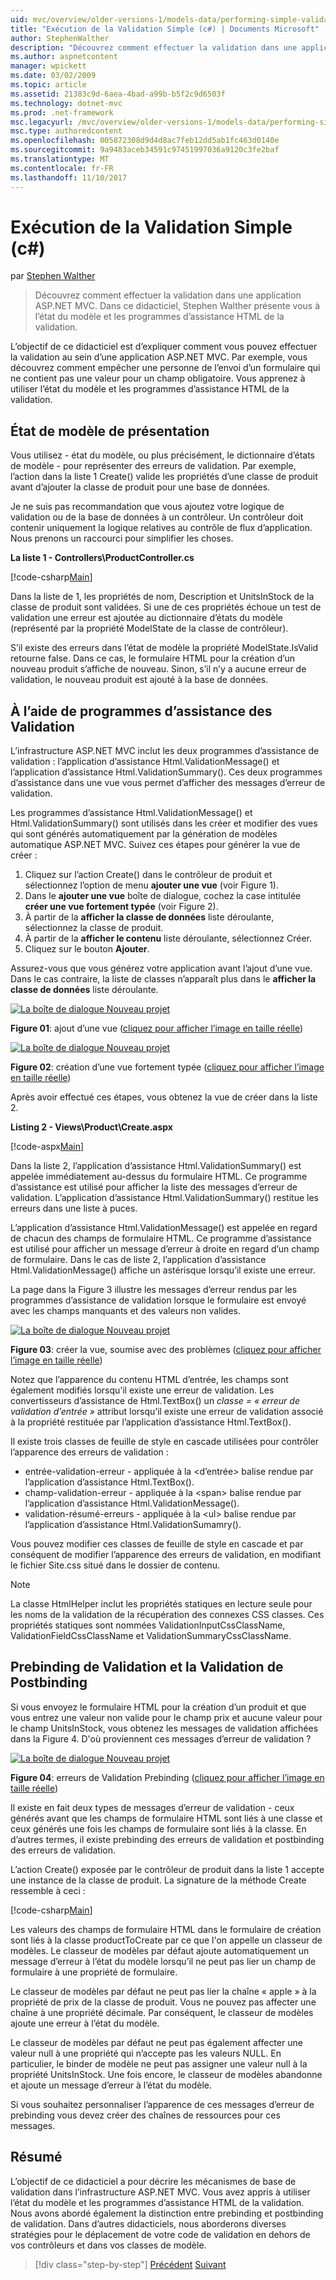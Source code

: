 ```yaml
---
uid: mvc/overview/older-versions-1/models-data/performing-simple-validation-cs
title: "Exécution de la Validation Simple (c#) | Documents Microsoft"
author: StephenWalther
description: "Découvrez comment effectuer la validation dans une application ASP.NET MVC. Dans ce didacticiel, Stephen Walther présente l’état du modèle et l’application d’assistance de la validation HTML..."
ms.author: aspnetcontent
manager: wpickett
ms.date: 03/02/2009
ms.topic: article
ms.assetid: 21383c9d-6aea-4bad-a99b-b5f2c9d6503f
ms.technology: dotnet-mvc
ms.prod: .net-framework
msc.legacyurl: /mvc/overview/older-versions-1/models-data/performing-simple-validation-cs
msc.type: authoredcontent
ms.openlocfilehash: 005872308d9d4d8ac7feb12dd5ab1fc463d0140e
ms.sourcegitcommit: 9a9483aceb34591c97451997036a9120c3fe2baf
ms.translationtype: MT
ms.contentlocale: fr-FR
ms.lasthandoff: 11/10/2017
---
```

<a name="performing-simple-validation-c"></a>Exécution de la Validation Simple (c#)
====================
par [Stephen Walther](https://github.com/StephenWalther)

> Découvrez comment effectuer la validation dans une application ASP.NET MVC. Dans ce didacticiel, Stephen Walther présente vous à l’état du modèle et les programmes d’assistance HTML de la validation.


L’objectif de ce didacticiel est d’expliquer comment vous pouvez effectuer la validation au sein d’une application ASP.NET MVC. Par exemple, vous découvrez comment empêcher une personne de l’envoi d’un formulaire qui ne contient pas une valeur pour un champ obligatoire. Vous apprenez à utiliser l’état du modèle et les programmes d’assistance HTML de la validation.

## <a name="understanding-model-state"></a>État de modèle de présentation

Vous utilisez - état du modèle, ou plus précisément, le dictionnaire d’états de modèle - pour représenter des erreurs de validation. Par exemple, l’action dans la liste 1 Create() valide les propriétés d’une classe de produit avant d’ajouter la classe de produit pour une base de données.


Je ne suis pas recommandation que vous ajoutez votre logique de validation ou de la base de données à un contrôleur. Un contrôleur doit contenir uniquement la logique relatives au contrôle de flux d’application. Nous prenons un raccourci pour simplifier les choses.


**La liste 1 - Controllers\ProductController.cs**

[!code-csharp[Main](performing-simple-validation-cs/samples/sample1.cs)]

Dans la liste de 1, les propriétés de nom, Description et UnitsInStock de la classe de produit sont validées. Si une de ces propriétés échoue un test de validation une erreur est ajoutée au dictionnaire d’états du modèle (représenté par la propriété ModelState de la classe de contrôleur).

S’il existe des erreurs dans l’état de modèle la propriété ModelState.IsValid retourne false. Dans ce cas, le formulaire HTML pour la création d’un nouveau produit s’affiche de nouveau. Sinon, s’il n’y a aucune erreur de validation, le nouveau produit est ajouté à la base de données.

## <a name="using-the-validation-helpers"></a>À l’aide de programmes d’assistance des Validation

L’infrastructure ASP.NET MVC inclut les deux programmes d’assistance de validation : l’application d’assistance Html.ValidationMessage() et l’application d’assistance Html.ValidationSummary(). Ces deux programmes d’assistance dans une vue vous permet d’afficher des messages d’erreur de validation.

Les programmes d’assistance Html.ValidationMessage() et Html.ValidationSummary() sont utilisés dans les créer et modifier des vues qui sont générés automatiquement par la génération de modèles automatique ASP.NET MVC. Suivez ces étapes pour générer la vue de créer :

1. Cliquez sur l’action Create() dans le contrôleur de produit et sélectionnez l’option de menu **ajouter une vue** (voir Figure 1).
2. Dans le **ajouter une vue** boîte de dialogue, cochez la case intitulée **créer une vue fortement typée** (voir Figure 2).
3. À partir de la **afficher la classe de données** liste déroulante, sélectionnez la classe de produit.
4. À partir de la **afficher le contenu** liste déroulante, sélectionnez Créer.
5. Cliquez sur le bouton **Ajouter**.


Assurez-vous que vous générez votre application avant l’ajout d’une vue. Dans le cas contraire, la liste de classes n’apparaît plus dans le **afficher la classe de données** liste déroulante.


[![La boîte de dialogue Nouveau projet](performing-simple-validation-cs/_static/image1.jpg)](performing-simple-validation-cs/_static/image1.png)

**Figure 01**: ajout d’une vue ([cliquez pour afficher l’image en taille réelle](performing-simple-validation-cs/_static/image2.png))


[![La boîte de dialogue Nouveau projet](performing-simple-validation-cs/_static/image2.jpg)](performing-simple-validation-cs/_static/image3.png)

**Figure 02**: création d’une vue fortement typée ([cliquez pour afficher l’image en taille réelle](performing-simple-validation-cs/_static/image4.png))


Après avoir effectué ces étapes, vous obtenez la vue de créer dans la liste 2.

**Listing 2 - Views\Product\Create.aspx**

[!code-aspx[Main](performing-simple-validation-cs/samples/sample2.aspx)]

Dans la liste 2, l’application d’assistance Html.ValidationSummary() est appelée immédiatement au-dessus du formulaire HTML. Ce programme d’assistance est utilisé pour afficher la liste des messages d’erreur de validation. L’application d’assistance Html.ValidationSummary() restitue les erreurs dans une liste à puces.

L’application d’assistance Html.ValidationMessage() est appelée en regard de chacun des champs de formulaire HTML. Ce programme d’assistance est utilisé pour afficher un message d’erreur à droite en regard d’un champ de formulaire. Dans le cas de liste 2, l’application d’assistance Html.ValidationMessage() affiche un astérisque lorsqu’il existe une erreur.

La page dans la Figure 3 illustre les messages d’erreur rendus par les programmes d’assistance de validation lorsque le formulaire est envoyé avec les champs manquants et des valeurs non valides.


[![La boîte de dialogue Nouveau projet](performing-simple-validation-cs/_static/image3.jpg)](performing-simple-validation-cs/_static/image5.png)

**Figure 03**: créer la vue, soumise avec des problèmes ([cliquez pour afficher l’image en taille réelle](performing-simple-validation-cs/_static/image6.png))


Notez que l’apparence du contenu HTML d’entrée, les champs sont également modifiés lorsqu’il existe une erreur de validation. Les convertisseurs d’assistance de Html.TextBox() un *classe = « erreur de validation d’entrée »* attribut lorsqu’il existe une erreur de validation associé à la propriété restituée par l’application d’assistance Html.TextBox().

Il existe trois classes de feuille de style en cascade utilisées pour contrôler l’apparence des erreurs de validation :

- entrée-validation-erreur - appliquée à la &lt;d’entrée&gt; balise rendue par l’application d’assistance Html.TextBox().
- champ-validation-erreur - appliquée à la &lt;span&gt; balise rendue par l’application d’assistance Html.ValidationMessage().
- validation-résumé-erreurs - appliquée à la &lt;ul&gt; balise rendue par l’application d’assistance Html.ValidationSumamry().

Vous pouvez modifier ces classes de feuille de style en cascade et par conséquent de modifier l’apparence des erreurs de validation, en modifiant le fichier Site.css situé dans le dossier de contenu.

> [!NOTE] 
> 
> La classe HtmlHelper inclut les propriétés statiques en lecture seule pour les noms de la validation de la récupération des connexes CSS classes. Ces propriétés statiques sont nommées ValidationInputCssClassName, ValidationFieldCssClassName et ValidationSummaryCssClassName.


## <a name="prebinding-validation-and-postbinding-validation"></a>Prebinding de Validation et la Validation de Postbinding

Si vous envoyez le formulaire HTML pour la création d’un produit et que vous entrez une valeur non valide pour le champ prix et aucune valeur pour le champ UnitsInStock, vous obtenez les messages de validation affichées dans la Figure 4. D'où proviennent ces messages d’erreur de validation ?


[![La boîte de dialogue Nouveau projet](performing-simple-validation-cs/_static/image4.jpg)](performing-simple-validation-cs/_static/image7.png)

**Figure 04**: erreurs de Validation Prebinding ([cliquez pour afficher l’image en taille réelle](performing-simple-validation-cs/_static/image8.png))


Il existe en fait deux types de messages d’erreur de validation - ceux générés avant que les champs de formulaire HTML sont liés à une classe et ceux générés une fois les champs de formulaire sont liés à la classe. En d’autres termes, il existe prebinding des erreurs de validation et postbinding des erreurs de validation.

L’action Create() exposée par le contrôleur de produit dans la liste 1 accepte une instance de la classe de produit. La signature de la méthode Create ressemble à ceci :

[!code-csharp[Main](performing-simple-validation-cs/samples/sample3.cs)]

Les valeurs des champs de formulaire HTML dans le formulaire de création sont liés à la classe productToCreate par ce que l'on appelle un classeur de modèles. Le classeur de modèles par défaut ajoute automatiquement un message d’erreur à l’état du modèle lorsqu’il ne peut pas lier un champ de formulaire à une propriété de formulaire.

Le classeur de modèles par défaut ne peut pas lier la chaîne « apple » à la propriété de prix de la classe de produit. Vous ne pouvez pas affecter une chaîne à une propriété décimale. Par conséquent, le classeur de modèles ajoute une erreur à l’état du modèle.

Le classeur de modèles par défaut ne peut pas également affecter une valeur null à une propriété qui n’accepte pas les valeurs NULL. En particulier, le binder de modèle ne peut pas assigner une valeur null à la propriété UnitsInStock. Une fois encore, le classeur de modèles abandonne et ajoute un message d’erreur à l’état du modèle.

Si vous souhaitez personnaliser l’apparence de ces messages d’erreur de prebinding vous devez créer des chaînes de ressources pour ces messages.

## <a name="summary"></a>Résumé

L’objectif de ce didacticiel a pour décrire les mécanismes de base de validation dans l’infrastructure ASP.NET MVC. Vous avez appris à utiliser l’état du modèle et les programmes d’assistance HTML de la validation. Nous avons abordé également la distinction entre prebinding et postbinding de validation. Dans d’autres didacticiels, nous aborderons diverses stratégies pour le déplacement de votre code de validation en dehors de vos contrôleurs et dans vos classes de modèle.

>[!div class="step-by-step"]
[Précédent](displaying-a-table-of-database-data-cs.md)
[Suivant](validating-with-the-idataerrorinfo-interface-cs.md)
